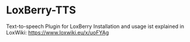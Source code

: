# LoxBerry-TTS
Text-to-speech Plugin for LoxBerry
Installation and usage ist explained in LoxWiki: https://www.loxwiki.eu/x/uoFYAg
